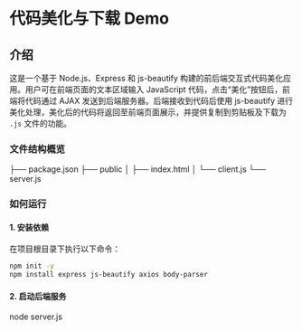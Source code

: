 # 代码美化与下载 Demo

## 介绍

这是一个基于 Node.js、Express 和 js-beautify 构建的前后端交互式代码美化应用。用户可在前端页面的文本区域输入 JavaScript 代码，点击“美化”按钮后，前端将代码通过 AJAX 发送到后端服务器。后端接收到代码后使用 js-beautify 进行美化处理，美化后的代码将返回至前端页面展示，并提供复制到剪贴板及下载为 `.js` 文件的功能。

### 文件结构概览

├── package.json ├── public │ ├── index.html │ └── client.js └── server.js

### 如何运行

#### 1. 安装依赖

在项目根目录下执行以下命令：

```sh
npm init -y
npm install express js-beautify axios body-parser
```

#### 2. 启动后端服务

node server.js
